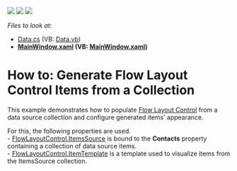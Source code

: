 <!-- default badges list -->
![](https://img.shields.io/endpoint?url=https://codecentral.devexpress.com/api/v1/VersionRange/128654236/22.2.2%2B)
[![](https://img.shields.io/badge/Open_in_DevExpress_Support_Center-FF7200?style=flat-square&logo=DevExpress&logoColor=white)](https://supportcenter.devexpress.com/ticket/details/T329408)
[![](https://img.shields.io/badge/📖_How_to_use_DevExpress_Examples-e9f6fc?style=flat-square)](https://docs.devexpress.com/GeneralInformation/403183)
<!-- default badges end -->
<!-- default file list -->
*Files to look at*:

* [Data.cs](./CS/Data.cs) (VB: [Data.vb](./VB/Data.vb))
* **[MainWindow.xaml](./CS/MainWindow.xaml) (VB: [MainWindow.xaml](./VB/MainWindow.xaml))**
<!-- default file list end -->
# How to: Generate Flow Layout Control Items from a Collection


<p>This example demonstrates how to populate <a href="https://documentation.devexpress.com/#WPF/CustomDocument8148">Flow Layout Control</a> from a data source collection and configure generated items’ appearance.</p>
<p>For this, the following properties are used.<br>- <a href="https://documentation.devexpress.com/#WPF/DevExpressXpfLayoutControlFlowLayoutControl_ItemsSourcetopic">FlowLayoutControl.ItemsSource</a> is bound to the <strong>Contacts</strong> property containing a collection of data source items.<br>- <a href="https://documentation.devexpress.com/#WPF/DevExpressXpfLayoutControlFlowLayoutControl_ItemTemplatetopic">FlowLayoutControl.ItemTemplate</a> is a template used to visualize items from the ItemsSource collection.</p>

<br/>


